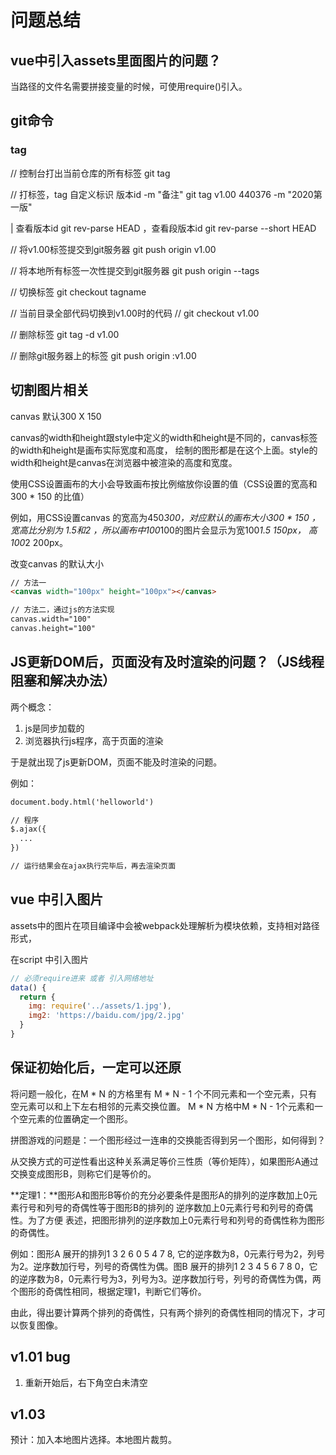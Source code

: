 # 问题总结

## vue中引入assets里面图片的问题？

当路径的文件名需要拼接变量的时候，可使用require()引入。

## git命令

### tag

// 控制台打出当前仓库的所有标签
git tag

// 打标签，tag 自定义标识 版本id -m "备注"
git tag v1.00 440376 -m "2020第一版"

| 查看版本id git rev-parse HEAD ，查看段版本id git rev-parse --short HEAD

// 将v1.00标签提交到git服务器
git push origin v1.00

// 将本地所有标签一次性提交到git服务器
git push origin --tags

// 切换标签
git checkout tagname

// 当前目录全部代码切换到v1.00时的代码
// git checkout v1.00 

// 删除标签
git tag -d v1.00

// 删除git服务器上的标签
git push origin :v1.00

## 切割图片相关

canvas 默认300 X 150

canvas的width和height跟style中定义的width和height是不同的，canvas标签的width和height是画布实际宽度和高度，
绘制的图形都是在这个上面。style的width和height是canvas在浏览器中被渲染的高度和宽度。

使用CSS设置画布的大小会导致画布按比例缩放你设置的值（CSS设置的宽高和300 * 150 的比值）

例如，用CSS设置canvas 的宽高为450*300，对应默认的画布大小300 * 150 ，宽高比分别为 1.5和2 ，所以画布中100*100的图片会显示为宽100*1.5 150px， 高100*2 200px。

改变canvas 的默认大小

```html
// 方法一
<canvas width="100px" height="100px"></canvas>

// 方法二，通过js的方法实现
canvas.width="100"
canvas.height="100"
```

## JS更新DOM后，页面没有及时渲染的问题？（JS线程阻塞和解决办法）

两个概念：

1. js是同步加载的
2. 浏览器执行js程序，高于页面的渲染

于是就出现了js更新DOM，页面不能及时渲染的问题。

例如：

```html
document.body.html('helloworld')

// 程序
$.ajax({
  ...
})

// 运行结果会在ajax执行完毕后，再去渲染页面
```
## vue 中引入图片

assets中的图片在项目编译中会被webpack处理解析为模块依赖，支持相对路径形式，

在script 中引入图片
```js
// 必须require进来 或者 引入网络地址
data() {
  return {
    img: require('../assets/1.jpg'),
    img2: 'https://baidu.com/jpg/2.jpg'
  }
}
```

## 保证初始化后，一定可以还原

将问题一般化，在M * N 的方格里有 M * N - 1 个不同元素和一个空元素，只有空元素可以和上下左右相邻的元素交换位置。
M * N 方格中M * N - 1个元素和一个空元素的位置确定一个图形。

拼图游戏的问题是：一个图形经过一连串的交换能否得到另一个图形，如何得到？

从交换方式的可逆性看出这种关系满足等价三性质（等价矩阵），如果图形A通过交换变成图形B，则称它们是等价的。

**定理1：**图形A和图形B等价的充分必要条件是图形A的排列的逆序数加上0元素行号和列号的奇偶性等于图形B的排列的
逆序数加上0元素行号和列号的奇偶性。为了方便 表述，把图形排列的逆序数加上0元素行号和列号的奇偶性称为图形的奇偶性。

例如：图形A 展开的排列1 3 2 6 0 5 4 7 8, 它的逆序数为8，0元素行号为2，列号为2。逆序数加行号，列号的奇偶性为偶。图B 展开的排列1 2 3 4 5 6 7 8 0，它的逆序数为8，0元素行号为3，列号为3。逆序数加行号，列号的奇偶性为偶，两个图形的奇偶性相同，根据定理1，判断它们等价。

由此，得出要计算两个排列的奇偶性，只有两个排列的奇偶性相同的情况下，才可以恢复图像。



## v1.01 bug

1. 重新开始后，右下角空白未清空


## v1.03

预计：加入本地图片选择。本地图片裁剪。